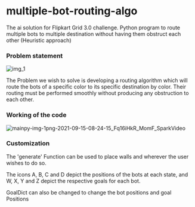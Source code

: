 # multiple-bot-routing-algo
The ai solution for Flipkart Grid 3.0 challenge. 
Python program to route multiple bots to multiple destination without having them obstruct each other 
(Heuristic approach) 

### Problem statement 

![img_1](https://user-images.githubusercontent.com/67699520/133365541-541707d1-dc4b-404b-a0f4-254df62aff79.png)

The Problem we wish to solve is developing a routing algorithm which will route the bots of a specific color to its specific destination by color. 
Their routing must be performed smoothly without producing any obstruction to each other. 

### Working of the code 

![mainpy-img-1png-2021-09-15-08-24-15_Fq16iHkR_MomF_SparkVideo](https://user-images.githubusercontent.com/67699520/133365341-5a348752-273e-4fde-930c-98be3fef4dae.gif)

### Customization 

The 'generate' Function can be used to place walls and wherever the user wishes to do so. 

The icons A, B, C and D depict the positions of the bots at each state, and W, X, Y and Z depict the respective goals for each bot. 

GoalDict can also be changed to change the bot positions and goal Positions
